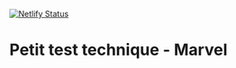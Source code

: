[![Netlify Status](https://api.netlify.com/api/v1/badges/f3794695-2e39-47e2-b29c-f6b19ecfa475/deploy-status)](https://app.netlify.com/sites/marvel-challenge-thierry/deploys)

# Petit test technique - Marvel
